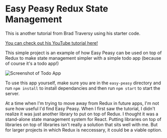 # Easy Peasy Redux State Management

This is another tutorial from Brad Traversy using his starter code.

[You can check out his YouTube tutorial here!](https://www.youtube.com/watch?v=cSUt8b2qapM)

This simple project is an example of how Easy Peasy can be used on top of Redux to make state management simpler with a simple todo app (because of course it's a todo app!)

![Screenshot of Todo App](screenshot.png, "Todo App")

To use this app yourself, make sure you are in the `easy-peasy` directory and run `npm install` to install dependancies and then run `npm start` to start the server.

At a time when I'm trying to move away from Redux in future apps, I'm not sure how useful I'd find Easy Peasy. When I first saw the tutorial, I didn't realize it was just another library to put on top of Redux. I thought it was a stand-alone state management system for React. Putting libraries on top of libraries on top of libraries isn't really a solution that sits well with me. But for larger projects in which Redux is neccessary, it could be a viable option.
